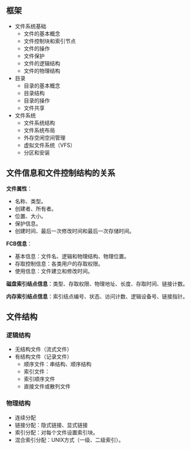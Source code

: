 
## 框架

- 文件系统基础
	- 文件的基本概念
	- 文件控制块和索引节点
	- 文件的操作
	- 文件保护
	- 文件的逻辑结构
	- 文件的物理结构
- 目录
	- 目录的基本概念
	- 目录结构
	- 目录的操作
	- 文件共享
- 文件系统
	- 文件系统结构
	- 文件系统布局
	- 外存空闲空间管理
	- 虚拟文件系统（VFS）
	- 分区和安装

## 文件信息和文件控制结构的关系

**文件属性**：
- 名称、类型。
- 创建者、所有者。
- 位置、大小。
- 保护信息。
- 创建时间、最后一次修改时间和最后一次存储时间。

**FCB信息**：
- 基本信息：文件名、逻辑和物理结构、物理位置。
- 存取控制信息：各类用户的存取权限。
- 使用信息：文件建立和修改时间。

**磁盘索引结点信息**：类型、存取权限、物理地址、长度、存取时间、链接计数。

**内存索引结点信息**：索引结点编号、状态、访问计数、逻辑设备号、链接指针。

## 文件结构

### 逻辑结构

- 无结构文件（流式文件）
- 有结构文件（记录文件）
	- 顺序文件：串结构、顺序结构
	- 索引文件：
	- 索引顺序文件
	- 直接文件或散列文件

### 物理结构

- 连续分配
- 链接分配：隐式链接、显式链接
- 索引分配：对每个文件设置索引块。
- 混合索引分配：UNIX方式（一级、二级索引）。

##